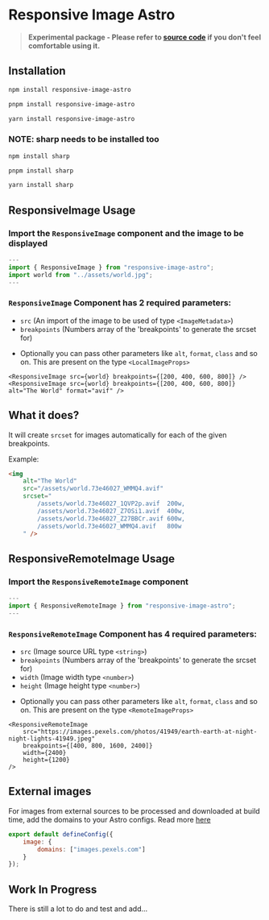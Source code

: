 # Responsive Image Astro

> **Experimental package - Please refer to [source code](https://github.com/MrAmericanMike/responsive-image-astro) if you don't feel comfortable using it.**

## Installation

```sh
npm install responsive-image-astro
```

```sh
pnpm install responsive-image-astro
```

```sh
yarn install responsive-image-astro
```

### NOTE: sharp needs to be installed too

```sh
npm install sharp
```

```sh
pnpm install sharp
```

```sh
yarn install sharp
```

## ResponsiveImage Usage

### Import the `ResponsiveImage` component and the image to be displayed

```js
---
import { ResponsiveImage } from "responsive-image-astro";
import world from "../assets/world.jpg";
---
```

### `ResponsiveImage` Component has 2 required parameters:

-   `src` (An import of the image to be used of type `<ImageMetadata>`)
-   `breakpoints` (Numbers array of the 'breakpoints' to generate the srcset for)

*   Optionally you can pass other parameters like `alt`, `format`, `class` and so on. This are present on the type `<LocalImageProps>`

```astro
<ResponsiveImage src={world} breakpoints={[200, 400, 600, 800]} />
<ResponsiveImage src={world} breakpoints={[200, 400, 600, 800]} alt="The World" format="avif" />
```

## What it does?

It will create `srcset` for images automatically for each of the given breakpoints.

Example:

```html
<img
	alt="The World"
	src="/assets/world.73e46027_WMMQ4.avif"
	srcset="
		/assets/world.73e46027_1QVP2p.avif  200w,
		/assets/world.73e46027_Z7OSi1.avif  400w,
		/assets/world.73e46027_Z27BBCr.avif 600w,
		/assets/world.73e46027_WMMQ4.avif   800w
	" />
```

## ResponsiveRemoteImage Usage

### Import the `ResponsiveRemoteImage` component

```js
---
import { ResponsiveRemoteImage } from "responsive-image-astro";
---
```

### `ResponsiveRemoteImage` Component has 4 required parameters:

-   `src` (Image source URL type `<string>`)
-   `breakpoints` (Numbers array of the 'breakpoints' to generate the srcset for)
-   `width` (Image width type `<number>`)
-   `height` (Image height type `<number>`)

*   Optionally you can pass other parameters like `alt`, `format`, `class` and so on. This are present on the type `<RemoteImageProps>`

```astro
<ResponsiveRemoteImage
	src="https://images.pexels.com/photos/41949/earth-earth-at-night-night-lights-41949.jpeg"
	breakpoints={[400, 800, 1600, 2400]}
	width={2400}
	height={1200}
/>
```

## External images

For images from external sources to be processed and downloaded at build time, add the domains to your Astro configs.
Read more [here](https://docs.astro.build/en/guides/images/#authorizing-remote-images)

```js
export default defineConfig({
	image: {
		domains: ["images.pexels.com"]
	}
});
```

## **Work In Progress**

There is still a lot to do and test and add...

